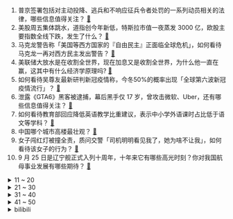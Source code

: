 1. 普京签署包括对主动投降、逃兵和不响应征兵令者处罚的一系列动员相关的法律，哪些信息值得关注？ [:link:](https://www.zhihu.com/question/555397137)
2. 美股周五集体跳水，道指创今年新低，特斯拉市值一夜蒸发 3000 亿，欧股主要指数全线下跌，发生了什么？ [:link:](https://www.zhihu.com/question/555260008)
3. 马克龙警告称「美国等西方国家的『自由民主』正面临全球危机」，如何看待马克龙一再对西方民主发出警告？ [:link:](https://www.zhihu.com/question/555213006)
4. 美联储大放水是在收割全世界，现在加息又是收割全世界，为什么他一直在赢，这其中有什么经济学原理吗? [:link:](https://www.zhihu.com/question/555030440)
5. 如何看待吴尊友最新研判新冠疫情称，今冬50%的概率出现「全球第六波新冠疫情流行」？ [:link:](https://www.zhihu.com/question/555310645)
6. 泄露《GTA6》黑客被逮捕，幕后黑手仅 17 岁，曾攻击微软、Uber，还有哪些信息值得关注？ [:link:](https://www.zhihu.com/question/555312841)
7. 如何看待教育部回应降低英语教学比重建议，表示中小学外语课时占比低于语文等学科？ [:link:](https://www.zhihu.com/question/555446882)
8. 中国哪个城市高楼最壮观？ [:link:](https://www.zhihu.com/question/553764138)
9. 女子闯红灯被撞全责，质问交警「司机明明看见我了，她为啥不让我」，如何看待该女子的行为？ [:link:](https://www.zhihu.com/question/555159926)
10. 9 月 25 日是辽宁舰正式入列十周年，十年来它有哪些高光时刻？你对我国航母事业发展有哪些期待？ [:link:](https://www.zhihu.com/question/554452296)
<details>
<summary>11 ~ 20</summary>

11. 关羽在护送两位嫂嫂时，时时事事禀报二嫂，有什么必要呢？ [:link:](https://www.zhihu.com/question/375956340)
12. 为什么有些老顾客吃着吃着就不再来照顾生意了？ [:link:](https://www.zhihu.com/question/554264520)
13. 华裔化学家鲍哲南获「诺奖风向标」引文桂冠奖，她有机会问鼎诺贝尔奖吗？ [:link:](https://www.zhihu.com/question/554771787)
14. 银保监会表示房地产金融化泡沫化势头得到实质性扭转，全国首笔「保交楼」专项借款到位，透露了哪些信息？ [:link:](https://www.zhihu.com/question/555178588)
15. 江西重度气象干旱已持续 74 天，国家防总强调按最不利情况部署生活和生产用水需求，什么原因导致干旱？ [:link:](https://www.zhihu.com/question/555379265)
16. 蒙古高原没有多少树木更没有竹子，那古代游牧民族用什么制造弓和箭？ [:link:](https://www.zhihu.com/question/499247654)
17. 地铁客服回应「大妈脱鞋横躺鞋子被踢走」，称「发现会制止，会加强管理」，如何看待此事？ [:link:](https://www.zhihu.com/question/554878349)
18. 怎么看待《欢乐颂》结局樊胜美和王柏川因为房产证写谁名字分手？ [:link:](https://www.zhihu.com/question/60332816)
19. 北京试行二手房「卖一买一」，买卖业务并行办理，能给购房者提供哪些方便？对二手房市场有哪些影响？ [:link:](https://www.zhihu.com/question/555114770)
20. switch 为什么好多人买来后都吃灰了? [:link:](https://www.zhihu.com/question/552901619)
</details>
<details>
<summary>21 ~ 30</summary>

21. 你中了五百万会马上混吃等死吗？ [:link:](https://www.zhihu.com/question/553629115)
22. 广东一在建高架桥发生钢箱梁掉落事故，一辆货车被砸中，钢箱梁是什么？事故原因可能有哪些？ [:link:](https://www.zhihu.com/question/555339656)
23. 江苏一小学老师误将「收礼记录」发班级群，官方称「当事人已被停职」，如何看待此事？ [:link:](https://www.zhihu.com/question/555155376)
24. 宝妈给儿子穿粉色卫衣被大妈指责，对于此事件你有哪些看法？ [:link:](https://www.zhihu.com/question/555065950)
25. 柬埔寨西港沉船事故遇难人数增至 3 人，8 人仍下落不明，渔船共搭载 41 名中国公民，救援情况如何？ [:link:](https://www.zhihu.com/question/555350864)
26. 哪些道理后悔知道的太迟了？ [:link:](https://www.zhihu.com/question/525202822)
27. 看完 Ti10真视界，如何评价LGD的表现? [:link:](https://www.zhihu.com/question/555406580)
28. 有哪些惊艳到你的作文？ [:link:](https://www.zhihu.com/question/299318374)
29. 如何评价《一人之下》593（632）话？ [:link:](https://www.zhihu.com/question/555017479)
30. 家长投诉山东一中学食堂后厨爬满苍蝇，教育局回应「限学校 2 天内整改食堂」，该学校可能受到哪些处罚？ [:link:](https://www.zhihu.com/question/555372863)
</details>
<details>
<summary>31 ~ 40</summary>

31. 请问一下，不想认识新朋友怎么办？ [:link:](https://www.zhihu.com/question/555385744)
32. 遇到丧尸末日，你会怎么活下去？ [:link:](https://www.zhihu.com/question/540354406)
33. 继济南、昆明、大连后，郑州也放开落户，将对开放落户的城市以及全国人口流动带来哪些影响？ [:link:](https://www.zhihu.com/question/555315718)
34. 你们觉得足球艺术性大于篮球吗？ [:link:](https://www.zhihu.com/question/308795224)
35. 女子国庆前夕收到 21 份结婚请帖，称「每个随 500 有压力」，如何看待「随份子」这一传统？ [:link:](https://www.zhihu.com/question/555317919)
36. 中国县域人口密度榜出炉，27 地每平方公里超千人，石狮超越北上广，主要受哪些因素影响？如何看待该数据？ [:link:](https://www.zhihu.com/question/555051286)
37. 口碑最好的燃气热水器是哪款？求推荐？ [:link:](https://www.zhihu.com/question/432378577)
38. 高中真的需要很多友谊吗？ [:link:](https://www.zhihu.com/question/555223384)
39. 吃爽了是怎样一种体验？ [:link:](https://www.zhihu.com/question/272023299)
40. 全国仅有的 5 株 5000 岁古树都在陕西，为什么会出现这样的情况？与当地的气候地质有关吗？ [:link:](https://www.zhihu.com/question/555378487)
</details>
<details>
<summary>41 ~ 50</summary>

41. 如何评价快递员偷走价值 38 万元金条，供称「看到高运费有保价起了贼心」？ [:link:](https://www.zhihu.com/question/555313034)
42. 网红称花 1800 万元包下高邮湖抽水抓鱼，官方回应「不可能被承包」，具体情况如何？是否有违规的行为？ [:link:](https://www.zhihu.com/question/555253147)
43. 警方通报「女子高铁霸座还辱骂乘务员」事件，该女子曾因精神障碍多次住院治疗，其是否需要承担法律责任？ [:link:](https://www.zhihu.com/question/555369410)
44. 拉沃尔杯费德勒搭档纳达尔完成职业生涯最后一战，如何评价本场比赛？ [:link:](https://www.zhihu.com/question/554645221)
45. 俄国防部发布部分动员令执行情况，堪察加地区的被征召者列队领取武器，会对俄乌局势产生哪些影响？ [:link:](https://www.zhihu.com/question/555384014)
46. 338亿元买空客飞机，厦航将告别「全波音机队」，这会给民航业带来什么影响？有哪些信息值得注意？ [:link:](https://www.zhihu.com/question/555060367)
47. 幸福和什么最有关系？ [:link:](https://www.zhihu.com/question/553192611)
48. 有底气的中年男人有哪些表现？ [:link:](https://www.zhihu.com/question/554435857)
49. 如果考研重来一次，你不会再做哪些事情？ [:link:](https://www.zhihu.com/question/530488862)
50. 感觉《寂静岭》、《生化危机》、《死亡空间》在绝对的火力面前也不恐怖啊? [:link:](https://www.zhihu.com/question/546245811)
</details><details>
<summary>bilibili</summary>

1. 2022年「原神生日会」 [:link:](//www.bilibili.com/video/BV1ZP411J7vN)
2. 2022英雄联盟全球总决赛主题曲——《逐星》 [:link:](//www.bilibili.com/video/BV1A841147Ef)
3. 陷入无限循环的旋律！周五猜歌中文特辑来了！ [:link:](//www.bilibili.com/video/BV1Ae4y1C75q)
4. 【原神生日会】如果突然想起我 [:link:](//www.bilibili.com/video/BV1tG4y1B7xU)
5. 《原神》赛诺角色PV——「奉辞罚罪」 [:link:](//www.bilibili.com/video/BV1GN4y1K7n8)
6. 这都是些啥啊??? [:link:](//www.bilibili.com/video/BV1X14y1Y7Zq)
7. 为了实拍霹雳一闪，我计划先刷新世界纪录！ [:link:](//www.bilibili.com/video/BV1Rt4y1A7Gb)
8. 这些不是全国统一的吗？ [:link:](//www.bilibili.com/video/BV19N4y1N7Yj)
9. 背景可以是假的，但是蜂蜜不能妥协！ [:link:](//www.bilibili.com/video/BV11e411M7bM)
10. 朕 宰 了 你 [:link:](//www.bilibili.com/video/BV1FN4y1K7iQ)
<details>
<summary>11 ~ 20</summary>

11. 学生时代噩梦了属于是哈哈哈 [:link:](//www.bilibili.com/video/BV1PV4y1u7GF)
12. 卧槽...让你二创！不是让你创死观众啊喂！ [:link:](//www.bilibili.com/video/BV1Me4y1C7SZ)
13. 《崩坏3》第一部终章 开幕预告 [:link:](//www.bilibili.com/video/BV1eV4y1K7c7)
14. 我来回应一下吧 [:link:](//www.bilibili.com/video/BV1NT411T7pn)
15. 一招搞定拍照万能公式 [:link:](//www.bilibili.com/video/BV1ad4y1B7G3)
16. 《明日方舟》集成战略「水月与深蓝之树」宣传PV [:link:](//www.bilibili.com/video/BV1eW4y1v7ak)
17. 郭晓婷采访，看得人心惊胆战…… [:link:](//www.bilibili.com/video/BV1Xe4y1k7vD)
18. “歼-20战机”还能驶入军训汇演操场？网友：堪比奥运会开幕式！ [:link:](//www.bilibili.com/video/BV1Ne411M72c)
19. 【warma/怒九】绝对不许关灯！ [:link:](//www.bilibili.com/video/BV1At4y1P7Vt)
20. “没头脑”“不高兴”之父任溶溶逝世 享年100岁 [:link:](//www.bilibili.com/video/BV1qY4y1N7YX)
</details>
<details>
<summary>21 ~ 30</summary>

21. 张翰当编剧？致敬普通人？差不多得了！ [:link:](//www.bilibili.com/video/BV1Se4y1k7Ke)
22. 只有中国能造的奢侈品，做一张要两年，比黄金还贵！ [:link:](//www.bilibili.com/video/BV1we4y1C7DD)
23. 【原神生日会】Epoch Winter——寒冰纪元 [:link:](//www.bilibili.com/video/BV1U14y1Y7WV)
24. 5899婚宴竟有臭蟹烂虾，骚男婚礼出现重大危机！ [:link:](//www.bilibili.com/video/BV1Tt4y1P7kE)
25. 年轻，太年轻了 [:link:](//www.bilibili.com/video/BV1Gd4y1M7C4)
26. 千万别来湛江吃生蚝！1元一只，一口爆浆，我怕你上瘾… [:link:](//www.bilibili.com/video/BV15d4y1z7uU)
27. 昆 仑 实 摔 ！ [:link:](//www.bilibili.com/video/BV18G411g7Ju)
28. 原以为下雨能躲过一劫…… [:link:](//www.bilibili.com/video/BV1T14y1Y7hR)
29. 💗坠入粉色爱河，你选择谁？💗 [:link:](//www.bilibili.com/video/BV17B4y1J7vW)
30. 当我关掉我家猫正在看的电视 [:link:](//www.bilibili.com/video/BV1G14y1Y7yn)
</details>
<details>
<summary>31 ~ 40</summary>

31. 把相机扔出地球，是什么体验？！ [:link:](//www.bilibili.com/video/BV1wd4y1M7cM)
32. 挪威物价真的好贵啊....大排档一碗汤竟然114元 懵了 [:link:](//www.bilibili.com/video/BV1uD4y117E3)
33. 本期视频灵感来源@papi酱 [:link:](//www.bilibili.com/video/BV1sT411T7sG)
34. 《疯狂的棒棒鸡腿》，准备好跟着鸡腿一起疯狂。 [:link:](//www.bilibili.com/video/BV1Le411K7Sv)
35. 家里进脏东西了（躲闪摇） [:link:](//www.bilibili.com/video/BV1Rt4y1A78E)
36. （这也能解说？！）弹珠障碍竞速世界杯！中国队能否晋级？！ [:link:](//www.bilibili.com/video/BV14D4y1i7Xm)
37. 秘密基地居然挖到了邻居家？跟着佩奇带你们看看秘密基地的新空间！ [:link:](//www.bilibili.com/video/BV1J8411b7WJ)
38. 可敬可爱的人~女警雨中默哀，路过阿姨悄悄为她撑起雨伞。 [:link:](//www.bilibili.com/video/BV1De411M7ah)
39. 🐓离谱！华语乐坛摸鸡头！⚡️ [:link:](//www.bilibili.com/video/BV1LG4y1s785)
40. 剧圈绝唱！恭喜《东八区的先生们》终于成为电视剧圈的最低分神作！ [:link:](//www.bilibili.com/video/BV16Y4y1N7LP)
</details>
<details>
<summary>41 ~ 50</summary>

41. 奶爆新番！十月最值得期待的10部动画！最后一个竟然翻车预定！【泛式】 [:link:](//www.bilibili.com/video/BV1vg41127sD)
42. 【原神生日会】爆燃！特效炸裂！提 瓦 特 世 界 杯！ [:link:](//www.bilibili.com/video/BV1Qe411M7Qr)
43. 笑喷！当我把一群很菜的UP聚在一起玩狼人杀（2）。。 [:link:](//www.bilibili.com/video/BV1bV4y1K7aB)
44. 鲲 瘾 犯 了 [:link:](//www.bilibili.com/video/BV1we411M79P)
45. 当你认识的up主被迫跳了叮叮当当舞... [:link:](//www.bilibili.com/video/BV1Gd4y1M7eJ)
46. 企业级理解 [:link:](//www.bilibili.com/video/BV1A24y1o7qU)
47. TheShy来了全剪了！！！ [:link:](//www.bilibili.com/video/BV1Kd4y1z7X1)
48. 大学军训操场惊现迈克尔杰克逊！现场燃炸啦！！！ [:link:](//www.bilibili.com/video/BV1ag41127kg)
49. 很多时候，只有妈妈会… [:link:](//www.bilibili.com/video/BV1tY4y1N7MG)
50. 秋~ [:link:](//www.bilibili.com/video/BV13W4y1q7Bz)
</details>
<details>
<summary>51 ~ 60</summary>

51. 眼中山河万里！何惧几分秋凉！ [:link:](//www.bilibili.com/video/BV1WT411T7wL)
52. 这不得值个1600原石【原神】 [:link:](//www.bilibili.com/video/BV1gG411g7fx)
53. 今天羊敢吃草 明天就敢吃人 [:link:](//www.bilibili.com/video/BV15T411T71C)
54. 我真的非常讨厌闯码头！ [:link:](//www.bilibili.com/video/BV1ad4y1B7jT)
55. 【余华X罗翔X黄鸭兄】聊聊《兄弟》！余华最喜欢哪本书？ [:link:](//www.bilibili.com/video/BV1Ue4y187dT)
56. 动物体型最大能长多大？为什么不能无限增长？【奇怪的知识】 [:link:](//www.bilibili.com/video/BV17T411T79H)
57. 当同时两个销冠出现，会是怎么样的情景？销冠2.0时代正式开启！ [:link:](//www.bilibili.com/video/BV1pG4y1s7za)
58. 儿子军训回来非得露一手 [:link:](//www.bilibili.com/video/BV1cT411T7QJ)
59. 评论区有很多朋友质疑我比赛穿的服装，跟大家科普一下，快拿小本本记好了～ [:link:](//www.bilibili.com/video/BV15d4y1g7eu)
60. 科目三：我的猫要上秋名山 [:link:](//www.bilibili.com/video/BV1ae411K73X)
</details>
<details>
<summary>61 ~ 70</summary>

61. 当你拥有蚊帐和猫才能解锁的画面 [:link:](//www.bilibili.com/video/BV15B4y1J746)
62. 【战双帕弥什】新版本「刻命螺旋」PV公开 | 超维间隙，登阶筛选 [:link:](//www.bilibili.com/video/BV1XN4y1N7ar)
63. 今儿和奥尼尔来一场篮球单挑！！ [:link:](//www.bilibili.com/video/BV1dV4y1K7vk)
64. 让一让 我的致郁系男友过生日了！ [:link:](//www.bilibili.com/video/BV1NP411p7gZ)
65. 这可能是国外主播最害怕听到的声音！ [:link:](//www.bilibili.com/video/BV1XG411u7P8)
66. 培养爱国情坏，从外国人抓起！ [:link:](//www.bilibili.com/video/BV1gN4y1K7R7)
67. 鼠 道 难 [:link:](//www.bilibili.com/video/BV1JT411T7mL)
68. 中餐厅给小伙配5000元一份的美食盲盒，究竟吃到了什么？竟然…… [:link:](//www.bilibili.com/video/BV1FY4y1K7FA)
69. 985校园暴力现场 [:link:](//www.bilibili.com/video/BV1od4y1T7wA)
70. 鸡哥三人组开路（都 多 余 了！） [:link:](//www.bilibili.com/video/BV1Vt4y1P7gP)
</details>
<details>
<summary>71 ~ 80</summary>

71. 至尊环球旅行攻略，略略略 [:link:](//www.bilibili.com/video/BV1ZY4y1N7BG)
72. 【原神生日会】一人独立通宵爆肝 插画组成心海手书mv 世界的镇魂曲·深渊4k [:link:](//www.bilibili.com/video/BV1hd4y1g7Dv)
73. 广东.大家乐  厨子探店¥140 [:link:](//www.bilibili.com/video/BV1yW4y1v78D)
74. 【原神生日会】丘 鸣 山 车 神 🏍 [:link:](//www.bilibili.com/video/BV1sN4y1K7VK)
75. “诸 神 的 黄 昏” [:link:](//www.bilibili.com/video/BV1J8411b7rC)
76. 我在军训的时候表演单杠是什么样的体验？ [:link:](//www.bilibili.com/video/BV1tY4y1N7Mf)
77. 探店！鸡你太美炸鸡店，是ikun还是小黑子？ [:link:](//www.bilibili.com/video/BV1de4y1k7bo)
78. 还是爷的笑容最可爱～💗 [:link:](//www.bilibili.com/video/BV11e411M7Sb)
79. 110万人给出9.1分，某瓣年度冷门佳片，一个不一样的爱情故事！ [:link:](//www.bilibili.com/video/BV1YT411T7wh)
80. 新赛季必改的8项设置：官方黑科技，一键托管上王者！ [:link:](//www.bilibili.com/video/BV1WG411g7vy)
</details>
<details>
<summary>81 ~ 90</summary>

81. 雪王：没想到吧！我就过来送杯奶茶也被军训 [:link:](//www.bilibili.com/video/BV1CT411T7PM)
82. 怎么说呢就是合拍 [:link:](//www.bilibili.com/video/BV1id4y1g7Pz)
83. 【Zc故事】到  墓  笔  记 [:link:](//www.bilibili.com/video/BV1nW4y1q7Pc)
84. 【鬼谷闲谈】由癌细胞演化成的动物？ [:link:](//www.bilibili.com/video/BV1Ze4y1t7Fe)
85. 看到美女就肩膀痒 [:link:](//www.bilibili.com/video/BV1EW4y1q7Jo)
86. 从五个人到「五人组」，我们经历了...... [:link:](//www.bilibili.com/video/BV17T411T7PC)
87. 刷到这个视频的人  此生注定豪车相伴                                                   阿波罗IE [:link:](//www.bilibili.com/video/BV1fP411J7NC)
88. 那就算是，见义勇为了吧 [:link:](//www.bilibili.com/video/BV1H14y1h7Jj)
89. 南方妹子第一次逛东北市场太激动，门牙给豁碎了…… [:link:](//www.bilibili.com/video/BV1Gt4y1P74y)
90. 带油半焦才叫爽！干煸五花肉和辣椒，配米饭至少三碗起~丨辣椒炒肉 [:link:](//www.bilibili.com/video/BV1sY4y1N7VD)
</details>
<details>
<summary>91 ~ 100</summary>

91. 纪晓岚：高官厚禄活得久，就真得幸福么？【乾隆往事】 [:link:](//www.bilibili.com/video/BV18d4y1g7ND)
92. 我的世界：速通大神都知道的地图种子？超低概率生成13颗钻石扎堆 [:link:](//www.bilibili.com/video/BV1Pt4y1P76q)
93. 《未定事件簿》「情迷贝克伦」活动PV：雨雾倾城，命运交响 [:link:](//www.bilibili.com/video/BV18T411T7Sj)
94. 1.2亿农村老人在等待 [:link:](//www.bilibili.com/video/BV1kY4y1N78D)
95. 蓝线时装秀作画 [:link:](//www.bilibili.com/video/BV1rP411J7n3)
96. 大王饶命，两国交战，不斩来使啊！！！ [:link:](//www.bilibili.com/video/BV15d4y1z7Be)
97. 我给老板画大饼 [:link:](//www.bilibili.com/video/BV1mV4y1K7Qo)
98. 《 随 鸡 挑 战 》 [:link:](//www.bilibili.com/video/BV1B14y1h7eG)
99. 多莉：蒙德人的钱真好赚啊~！ [:link:](//www.bilibili.com/video/BV1U14y1Y7Jm)
100. 全网最全、最快！你不知道的S12MV细节、彩蛋解读！逐帧分析，每一帧都是名场面 [:link:](//www.bilibili.com/video/BV1GG4y1s7w5)
</details></details>